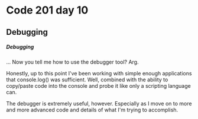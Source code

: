 # Code 201 day 10
## Debugging

##### Debugging
... Now you tell me how to use the debugger tool? Arg.

Honestly, up to this point I've been working with simple enough applications that console.log() was sufficient. Well, combined with the ability to copy/paste code into the console and probe it like only a scripting language can.

The debugger is extremely useful, however. Especially as I move on to more and more advanced code and details of what I'm trying to accomplish.
